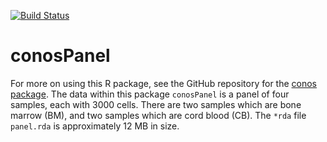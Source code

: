 [![Build Status](https://travis-ci.org/kharchenkolab/conosPanel.svg?branch=main)](https://travis-ci.org/github/kharchenkolab/conosPanel)

# conosPanel

For more on using this R package, see the GitHub repository for the [conos package](https://github.com/kharchenkolab/conos). The data within this package `conosPanel` is a panel of four samples, each with 3000 cells. There are two samples which are bone marrow (BM), and two samples which are cord blood (CB). The `*rda` file `panel.rda` is approximately 12 MB in size.

 


